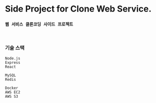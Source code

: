 # Side Project for Clone Web Service.

### `웹 서비스 클론코딩 사이드 프로젝트`

<br/>

### 기술 스택

```
Node.js
Express
React

MySQL
Redis

Docker
AWS EC2
AWS S3
```
